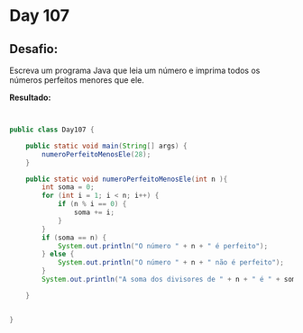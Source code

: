 # Day 107

## Desafio:

Escreva um programa Java que leia um número e imprima todos os números perfeitos menores que ele.

**Resultado:**

```java


public class Day107 {

    public static void main(String[] args) {
        numeroPerfeitoMenosEle(28);
    }

    public static void numeroPerfeitoMenosEle(int n ){
        int soma = 0;
        for (int i = 1; i < n; i++) {
            if (n % i == 0) {
                soma += i;
            }
        }
        if (soma == n) {
            System.out.println("O número " + n + " é perfeito");
        } else {
            System.out.println("O número " + n + " não é perfeito");
        }
        System.out.println("A soma dos divisores de " + n + " é " + soma);

    }


}
